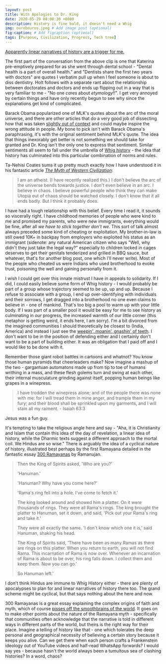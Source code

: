 ```yaml
---
layout: post
title: With Apologies to Dr. King
date: 2020-05-29 08:00:20 +0800
description: History is fine bald, it doesn't need a Whig
img: ourobouros.jpeg # Add image post (optional)
fig-caption: # Add figcaption (optional)
tags: [Purpose, Civilization, Progress, Tech tree]
---
```


[Apparently linear narratives of history are a trigger for me.](https://www.youtube.com/watch?v=1BCXJ3yC65o)

The first part of the conversation from the above clip is one that Katerina pre-emptively prepared for as she went through dental school - "Dental health is a part of overall health." and "Dentists share the first two years with doctors" are quotes I verbatim pull up when I feel someone is about to diss dentistry. Holt follows with a separate rant about the relationship between doctorates and doctors and ends up flipping out in a way that is very familiar to me - "No one *cares* about *etymology*!!". I get very annoyed by certain things and have only recently begun to see why since the explanations get kind of complicated.

Barack Obama popularized one of MLK's quotes about the arc of the moral universe, and there are other articles that do a very good job of dissecting how that was taken [slightly out of context](https://www.huffpost.com/entry/opinion-smith-obama-king_n_5a5903e0e4b04f3c55a252a4) and could maybe inspire the wrong attitude in people. My bone to pick isn't with Barack Obama's paraphrasing, it's with the original sentiment behind MLK's quote. The idea that things inexorably get better is not something we should take for granted and Dr. King isn't the only one to express that sentiment. Similar sentiments all seem to fall under the umbrella of [Whig history](https://www.huffpost.com/entry/opinion-smith-obama-king_n_5a5903e0e4b04f3c55a252a4) - the idea that history has culminated into this particular combination of norms and rules.

Ta-Nehisi Coates sums it up pretty much exactly how I have understood it in his fantastic article [_The Myth of Western Civilization_](https://www.theatlantic.com/international/archive/2013/12/the-myth-of-western-civilization/282704/):
>I am an atheist. (I have recently realized this.) I don't believe the arc of the universe bends towards justice. I don't even believe in an arc. I believe in chaos. I believe powerful people who think they can make Utopia out of chaos should be watched closely. I don't know that it all ends badly. But I think it probably does.

I have had a tough relationship with this belief. Every time I read it, it sounds so viscerally right. I have childhood memories of people who were kind to me and promised my parents, who were new immigrants, everything would be fine, after all _we have to stick together don't we_. This sort of talk almost always preceded some kind of cheating or exploitation. My brother-in-law is still owed 10K+ in backpay from employers who exploited his status as an immigrant (sidenote: any natural American citizen who says "Well, why didn't they just take the legal way?" especially to children locked in cages deserves to get their genitals tenderized and grilled in BBQ sauce, but whatever, that's for another blog post, one which I'll never write). Most of the people who cheated us were Indians who used brotherhood to evoke trust, poisoning the well and gaining personally from it.

I wish I could get over this innate mistrust I have in appeals to solidarity. If I did, I could easily believe some form of Whig history - I would probably be part of a group whose trajectory seemed to be up, up and up. Because I refuse to associate with a group, I end up over-identifying with individuals and their sorrows, I get dragged into a brotherhood no one even claims to believe in - one of mankind. That's too big a pool to warm up with your little body. If I was part of a smaller pool it would be easy for me to see history as culminating in *our* progress, the increased warmth of our little corner (this metaphor is getting weird, it ends here, I am sorry). I'm a bit divorced from the imagined communities I should theoretically be closest to (India, America) and instead I just see the [weepin', moanin', gnashin' of teeth](https://www.youtube.com/watch?v=pWhCgE6ZkSk). I don't want to be in the position of defending either and I certainly don't want to be a part of building either. It was an obligation that I paid off and I would like to be done with it.

Remember those giant robot battles in cartoons and whatnot? You know those human pyramids that cheerleaders make? Now imagine a mashup of the two - gargantuan automatons made up from tip to toe of humans writhing in a mass, and these flesh golems turn and swing at each other, their internal musculature grinding against itself, popping human beings like grapes in a winepress.

>I have trodden the winepress alone; and of the people there was none with me: for I will tread them in mine anger, and trample them in my fury; and their blood shall be sprinkled upon my garments, and I will stain all my raiment. - Isaiah 63:3

Jesus was a fun guy.

It's tempting to take the religious angle here and say - "Aha, it is Christianity and Islam that contain this idea of the day of revelation, a linear idea of history, while the Dharmic texts suggest a different approach to the mortal coil. We Hindus are so wise." There is arguably the idea of a cyclical nature of history, illustrated best perhaps by the first Ramayana detailed in the fantastic essay [300 Ramayanas](http://www.trans-techresearch.net/wp-content/uploads/2015/05/three-hundred-Ramayanas-A-K-Ramanujan.pdf) by Ramanujan.

>Then the King of Spirits asked, 'Who are you?'
>
>'Hanuman.'
>
>'Hanuman? Why have you come here?'
>
>'Rama's ring fell into a hole. I've come to fetch it.'
>
>The king looked around and showed him a platter. On it were thousands of rings. They were all Rama's rings. The king brought the platter to Hanuman, set it down, and said, 'Pick out your Rama's ring and take it.'
>
>They were all exactly the same. 'I don't know which one it is,' said Hanuman, shaking his head.
>
>The King of Spirits said, 'There have been as many Ramas as there are rings on this platter. When you return to earth, you will not find Rama. This incarnation of Rama is now over. Whenever an incarnation of Rama is about to be over, his ring falls down. I collect them and keep them. Now you can go.'
>
>So Hanuman left.'

I don't think Hindus are immune to Whig History either - there are plenty of apocalypses to plan for and linear narratives of history there too. The grand scheme might be cyclical, but that says nothing about the here and now.

300 Ramayanas is a great essay explaining the complex origins of faith and myth, which of course [pisses off the smoothbrains of the world](https://www.dnaindia.com/lifestyle/report-who-s-afraid-of-300-ramayanas-1620946). It goes on to make other points about the nature of the Ramayana myth - specifically that communities often acknowledge that the narrative is told in different ways in different parts of the world, but theirs is the right way for their place. Imagine a telling of history like that - one which tolerates the deep personal and geographical necessity of believing a certain story because it keeps you alive. Can we get there when each person crafts a Frankenstein ideology out of YouTube videos and half-read WhatsApp forwards? I would say yes - because hasn't the world always been a tumultous sea of clashing histories? In a word, chaos?
